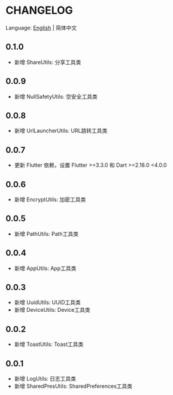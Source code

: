 # CHANGELOG

Language: [English](CHANGELOG.md) | 简体中文

## 0.1.0
- 新增 ShareUtils: 分享工具类

## 0.0.9
- 新增 NullSafetyUtils: 空安全工具类

## 0.0.8
- 新增 UrlLauncherUtils: URL跳转工具类

## 0.0.7
- 更新 Flutter 依赖，设置 Flutter >=3.3.0 和 Dart >=2.18.0 <4.0.0

## 0.0.6
- 新增 EncryptUtils: 加密工具类

## 0.0.5
- 新增 PathUtils: Path工具类

## 0.0.4
- 新增 AppUtils: App工具类

## 0.0.3
- 新增 UuidUtils: UUID工具类
- 新增 DeviceUtils: Device工具类

## 0.0.2
- 新增 ToastUtils: Toast工具类

## 0.0.1
- 新增 LogUtils: 日志工具类
- 新增 SharedPresUtils: SharedPreferences工具类
